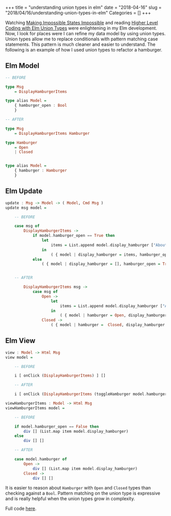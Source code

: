 +++
title = "understanding union types in elm"
date = "2018-04-16"
slug = "2018/04/16/understanding-union-types-in-elm"
Categories = []
+++

Watching [Making Impossible States Impossible](https://www.youtube.com/watch?v=IcgmSRJHu_8) and reading [Higher Level Coding with Elm Union Types](https://becoming-functional.com/higher-level-coding-with-elm-union-types-2502d1f5a615) were enlightening in my Elm development. Now, I look for places were I can refine my data model by using union types. Union types allow me to replace conditionals with pattern matching case statements. This pattern is much cleaner and easier to understand. The following is an example of how I used union types to refactor a hamburger.

## Elm Model

```haskell
-- BEFORE

type Msg
    = DisplayHamburgerItems

type alias Model = 
    { hamburger_open : Bool
    }

-- AFTER

type Msg
    = DisplayHamburgerItems Hamburger

type Hamburger
    = Open
    | Closed


type alias Model = 
    { hamburger : Hamburger
    }
```

## Elm Update
```haskell
update : Msg -> Model -> ( Model, Cmd Msg )
update msg model =

    -- BEFORE

    case msg of
        DisplayHamburgerItems ->
            if model.hamburger_open == True then
                let
                    items = List.append model.display_hamburger ["About", "Contact", "Menu"]
                in
                    ( { model | display_hamburger = items, hamburger_open = False }, Cmd.none )
            else
                ( { model | display_hamburger = [], hamburger_open = True }, Cmd.none 


    -- AFTER

        DisplayHamburgerItems msg ->
            case msg of
                Open ->
                    let
                        items = List.append model.display_hamburger ["About", "Contact", "Menu"]
                    in
                        ( { model | hamburger = Open, display_hamburger = items }, Cmd.none )
                Closed ->
                    ( { model | hamburger =  Closed, display_hamburger = [] }, Cmd.none )
```

## Elm View
```haskell
view : Model -> Html Msg
view model =

    -- BEFORE

    i [ onClick (DisplayHamburgerItems) ] []

    -- AFTER

    i [ onClick (DisplayHamburgerItems (toggleHamburger model.hamburger)) ] []

viewHamburgerItems : Model -> Html Msg
viewHamburgerItems model =

    -- BEFORE

    if model.hamburger_open == False then
        div [] (List.map item model.display_hamburger)
    else
        div [] []

    -- AFTER

    case model.hamburger of
        Open ->
            div [] (List.map item model.display_hamburger)
        Closed ->
            div [] []
```

It is easier to reason about `Hamburger` with `Open` and `Closed` types than checking against a `Bool`. Pattern matching on the union type is expressive and is really helpful when the union types grow in complexity.


Full code [here](https://github.com/iacutone/menus).
